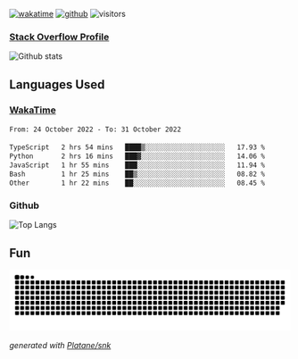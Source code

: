 [![wakatime](https://wakatime.com/badge/user/82c377cd-a54c-404c-b7df-177b313ca539.svg)](https://wakatime.com/@82c377cd-a54c-404c-b7df-177b313ca539)
[![github](https://img.shields.io/github/followers/xinthose?logo=github&style=plastic)](https://github.com/alanhamlett?tab=followers)
![visitors](https://visitor-badge.glitch.me/badge?page_id=xinthose&left_color=green&right_color=red)
### [Stack Overflow Profile](https://stackoverflow.com/users/4056146/xinthose)

![Github stats](https://github-readme-stats.vercel.app/api?username=xinthose&show_icons=true&theme=radical&count_private=true)

## Languages Used

### [WakaTime](https://wakatime.com/)
<!--START_SECTION:waka-->

```text
From: 24 October 2022 - To: 31 October 2022

TypeScript   2 hrs 54 mins   ████▒░░░░░░░░░░░░░░░░░░░░   17.93 %
Python       2 hrs 16 mins   ███▓░░░░░░░░░░░░░░░░░░░░░   14.06 %
JavaScript   1 hr 55 mins    ███░░░░░░░░░░░░░░░░░░░░░░   11.94 %
Bash         1 hr 25 mins    ██▒░░░░░░░░░░░░░░░░░░░░░░   08.82 %
Other        1 hr 22 mins    ██░░░░░░░░░░░░░░░░░░░░░░░   08.45 %
```

<!--END_SECTION:waka-->

### Github

![Top Langs](https://github-readme-stats.vercel.app/api/top-langs/?username=xinthose)

## Fun
![github contribution grid snake animation](https://raw.githubusercontent.com/xinthose/xinthose/output/github-contribution-grid-snake.svg)

_generated with [Platane/snk](https://github.com/Platane/snk)_
